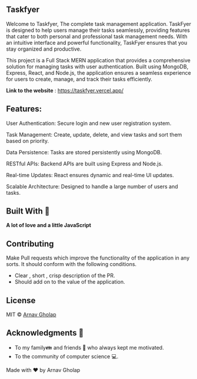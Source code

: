 ## **Taskfyer**

Welcome to Taskfyer, The complete task management application. TaskFyer is designed to help users manage their tasks seamlessly, providing features that cater to both personal and professional task management needs. With an intuitive interface and powerful functionality, TaskFyer ensures that you stay organized and productive.

This project is a Full Stack MERN application that provides a comprehensive solution for managing tasks with user authentication. Built using MongoDB, Express, React, and Node.js, the application ensures a seamless experience for users to create, manage, and track their tasks efficiently.

**Link to the website** : https://taskfyer.vercel.app/

## Features:

User Authentication: Secure login and new user registration system. 

Task Management: Create, update, delete, and view tasks and sort them based on priority.

Data Persistence: Tasks are stored persistently using MongoDB.

RESTful APIs: Backend APIs are built using Express and Node.js.

Real-time Updates: React ensures dynamic and real-time UI updates.

Scalable Architecture: Designed to handle a large number of users and tasks.

## Built With 🎯
**A lot of love and a little JavaScript**

## Contributing 

Make Pull requests which improve the functionality of the application in any sorts. It should conform with the following conditions. 
* Clear , short , crisp description of the PR. 
* Should add on to the value of the application.

## License

MIT © [Arnav Gholap](https://github.com/arnavgholap)

## Acknowledgments 💖

* To my family👪  and friends 👫 who always kept me motivated.
* To the community of computer science 💻.

Made with ❤ by Arnav Gholap
